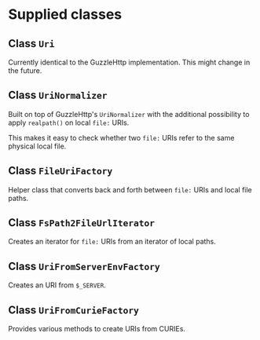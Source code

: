 # Supplied classes

## Class `Uri`

Currently identical to the GuzzleHttp implementation. This might
change in the future.

## Class `UriNormalizer`

Built on top of GuzzleHttp's `UriNormalizer` with the additional
possibility to apply `realpath()` on local `file:` URIs.

This makes it easy to check whether two `file:` URIs refer to the same
physical local file.

## Class `FileUriFactory`

Helper class that converts back and forth between `file:` URIs and
local file paths.

## Class `FsPath2FileUrlIterator`

Creates an iterator for `file:` URIs from an iterator of local paths.

## Class `UriFromServerEnvFactory`

Creates an URI from `$_SERVER`.

## Class `UriFromCurieFactory`

Provides various methods to create URIs from CURIEs.
